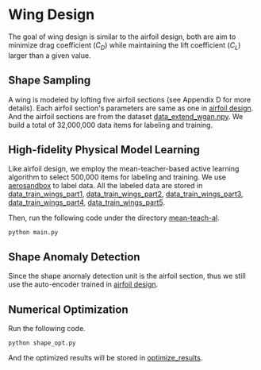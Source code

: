 # Wing Design

The goal of wing design is similar to the airfoil design, both are aim to minimize
drag coefficient ($C_D$) while maintaining the lift coefficient ($C_L$) larger than a given value.

## Shape Sampling

A wing is modeled by lofting five airfoil sections (see Appendix D for more details). Each airfoil
section's parameters are same as one in [airfoil design](../airfoil_design).
And the airfoil sections are from the dataset [data_extend_wgan.npy](../airfoil_design/config/data_extend_wgan.npy).
We build a total of 32,000,000 data items for labeling and training.

## High-fidelity Physical Model Learning

Like airfoil design, we employ the mean-teacher-based active learning algorithm to select 500,000 items for labeling
and training. We use [aerosandbox](https://github.com/peterdsharpe/AeroSandbox) to label data.
All the labeled data are stored in 
[data_train_wings_part1](config/data_train_wings_rmmtw_new_0_100000.npy),
[data_train_wings_part2](config/data_train_wings_rmmtw_new_100000_200000.npy),
[data_train_wings_part3](config/data_train_wings_rmmtw_new_200000_300000.npy),
[data_train_wings_part4](config/data_train_wings_rmmtw_new_300000_400000.npy),
[data_train_wings_part5](config/data_train_wings_rmmtw_new_400000_500000.npy).

Then, run the following code under the directory [mean-teach-al](mean-teacher-al).
```
python main.py
```

## Shape Anomaly Detection

Since the shape anomaly detection unit is the airfoil section, 
thus we still use the auto-encoder trained in [airfoil design](../airfoil_design).


## Numerical Optimization

Run the following code.
```
python shape_opt.py
```
And the optimized results will be stored in [optimize_results](optimize_results).
